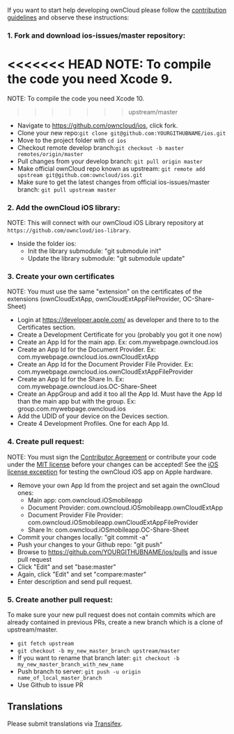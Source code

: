 If you want to start help developing ownCloud please follow the [contribution guidelines][0] and observe these instructions:

### 1. Fork and download ios-issues/master repository:

<<<<<<< HEAD
NOTE: To compile the code you need Xcode 9.
=======
NOTE: To compile the code you need Xcode 10.
>>>>>>> upstream/master
  
* Navigate to https://github.com/owncloud/ios, click fork.
* Clone your new repo:```git clone git@github.com:YOURGITHUBNAME/ios.git```
* Move to the project folder with ```cd ios```
* Checkout remote develop branch:```git checkout -b master remotes/origin/master```
* Pull changes from your develop branch: ```git pull origin master```
* Make official ownCloud repo known as upstream: ```git remote add upstream git@github.com:owncloud/ios.git```
* Make sure to get the latest changes from official ios-issues/master branch: ```git pull upstream master```

### 2. Add the ownCloud iOS library:

NOTE: This will connect with our ownCloud iOS Library repository at ```https://github.com/owncloud/ios-library```.

* Inside the folder ios:
  - Init the library submodule: "git submodule init"
  - Update the library submodule: "git submodule update"

### 3. Create your own certificates

NOTE: You must use the same "extension" on the certificates of the extensions (ownCloudExtApp, ownCloudExtAppFileProvider, OC-Share-Sheet)

* Login at https://developer.apple.com/ as developer and there to to the Certificates section.
* Create a Development Certificate for you (probably you got it one now)
* Create an App Id for the main app. Ex: com.mywebpage.owncloud.ios
* Create an App Id for the Document Provider. Ex: com.mywebpage.owncloud.ios.ownCloudExtApp
* Create an App Id for the Document Provider File Provider. Ex: com.mywebpage.owncloud.ios.ownCloudExtAppFileProvider
* Create an App Id for the Share In. Ex: com.mywebpage.owncloud.ios.OC-Share-Sheet
* Create an AppGroup and add it too all the App Id. Must have the App Id than the main app but with the group. Ex: group.com.mywebpage.owncloud.ios
* Add the UDID of your device on the Devices section.
* Create 4 Development Profiles. One for each App Id.

### 4. Create pull request:
  
NOTE: You must sign the [Contributor Agreement][1] or contribute your code under the [MIT license][2] before your changes can be accepted! See the [iOS license exception][3] for testing the ownCloud iOS app on Apple hardware.

* Remove your own App Id from the project and set again the ownCloud ones:
  - Main app: com.owncloud.iOSmobileapp
  - Document Provider: com.owncloud.iOSmobileapp.ownCloudExtApp
  - Document Provider File Provider: com.owncloud.iOSmobileapp.ownCloudExtAppFileProvider
  - Share In: com.owncloud.iOSmobileapp.OC-Share-Sheet
* Commit your changes locally: "git commit -a"
* Push your changes to your Github repo: "git push"
* Browse to https://github.com/YOURGITHUBNAME/ios/pulls and issue pull request
* Click "Edit" and set "base:master"
* Again, click "Edit" and set "compare:master"
* Enter description and send pull request.

### 5. Create another pull request:

To make sure your new pull request does not contain commits which are already contained in previous PRs, create a new branch which is a clone of upstream/master.

* ```git fetch upstream```
* ```git checkout -b my_new_master_branch upstream/master```
* If you want to rename that branch later: ```git checkout -b my_new_master_branch_with_new_name```
* Push branch to server: ```git push -u origin name_of_local_master_branch```
* Use Github to issue PR

## Translations
Please submit translations via [Transifex][transifex].

[transifex]: https://www.transifex.com/projects/p/owncloud/


[0]: https://github.com/owncloud/ios/CONTRIBUTING.md
[1]: https://owncloud.org/about/contributor-agreement/
[2]: http://opensource.org/licenses/MIT
[3]: https://owncloud.org/contribute/iOS-license-exception/
